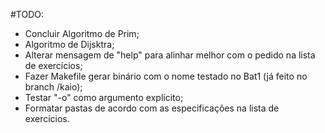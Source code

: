 #TODO:
- Concluir Algoritmo de Prim;
- Algoritmo de Dijsktra;
- Alterar mensagem de "help" para alinhar melhor com o pedido na lista de exercícios;
- Fazer Makefile gerar binário com o nome testado no Bat1 (já feito no branch /kaio);
- Testar "-o" como argumento explícito;
- Formatar pastas de acordo com as especificações na lista de exercícios.
